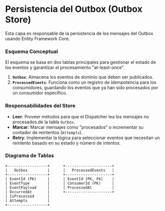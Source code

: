 # Persistencia del Outbox (Outbox Store)

Esta capa es responsable de la persistencia de los mensajes del Outbox usando Entity Framework Core.

### Esquema Conceptual

El esquema se basa en dos tablas principales para gestionar el estado de los eventos y garantizar el procesamiento "at-least-once".

1.  **`Outbox`**: Almacena los eventos de dominio que deben ser publicados.
2.  **`ProcessedEvents`**: Funciona como un registro de idempotencia para los consumidores, guardando los eventos que ya han sido procesados por un consumidor específico.

### Responsabilidades del Store

- **Leer**: Proveer métodos para que el Dispatcher lea los mensajes no procesados de la tabla `Outbox`.
- **Marcar**: Marcar mensajes como "procesados" o incrementar su contador de reintentos (`Attempts`).
- **Retry**: Implementar la lógica para seleccionar eventos que necesitan un reintento basado en su estado y número de intentos.

### Diagrama de Tablas

```ascii
+------------------+      +---------------------+
|   Outbox         |      |   ProcessedEvents   |
+------------------+      +---------------------+
| EventId (PK)     |      | EventId (PK, FK)    |
| EventType        |      | ConsumerId (PK)     |
| EventPayload     |      | ProcessedAt         |
| OccurredAt       |      +---------------------+
| IsProcessed      |
| Attempts         |
+------------------+
```
